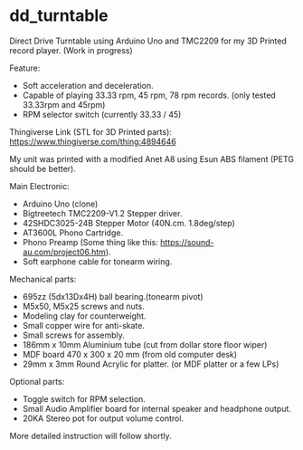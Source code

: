 # dd_turntable
Direct Drive Turntable using Arduino Uno and TMC2209 for my 3D Printed record player.
(Work in progress)

Feature: 
- Soft acceleration and deceleration.
- Capable of playing 33.33 rpm, 45 rpm, 78 rpm records. (only tested 33.33rpm and 45rpm)
- RPM selector switch (currently 33.33 / 45)

Thingiverse Link (STL for 3D Printed parts):
https://www.thingiverse.com/thing:4894646

My unit was printed with a modified Anet A8 using Esun ABS filament (PETG should be better).

Main Electronic:
- Arduino Uno (clone)
- Bigtreetech TMC2209-V1.2 Stepper driver.
- 42SHDC3025-24B Stepper Motor (40N.cm. 1.8deg/step)
- AT3600L Phono Cartridge.
- Phono Preamp (Some thing like this: https://sound-au.com/project06.htm).
- Soft earphone cable for tonearm wiring.

Mechanical parts:
- 695zz (5dx13Dx4H) ball bearing.(tonearm pivot)
- M5x50, M5x25 screws and nuts.
- Modeling clay for counterweight.
- Small copper wire for anti-skate.
- Small screws for assembly.
- 186mm x 10mm Aluminium tube (cut from dollar store floor wiper)
- MDF board 470 x 300 x 20 mm (from old computer desk)
- 29mm x 3mm Round Acrylic for platter. (or MDF platter or a few LPs)

Optional parts:
- Toggle switch for RPM selection.
- Small Audio Amplifier board for internal speaker and headphone output.
- 20KA Stereo pot for output volume control.

More detailed instruction will follow shortly.
